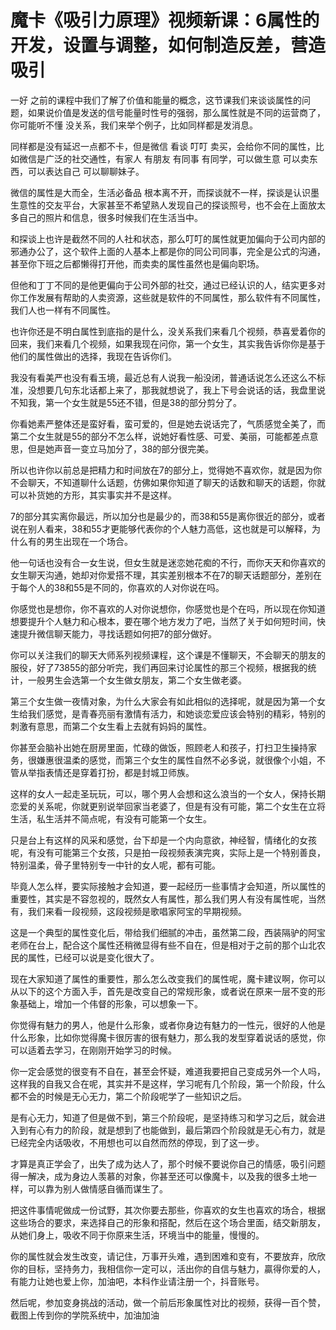 # 魔卡《吸引力原理》视频新课：6属性的开发，设置与调整，如何制造反差，营造吸引

一好 之前的课程中我们了解了价值和能量的概念，这节课我们来谈谈属性的问题，如果说价值是发送的信号能量时性号的强弱，那么属性就是不同的运营商了，你可能听不懂 没关系，我们来举个例子，比如同样都是发消息。

同样都是没有延迟一点都不卡，但是微信 看谈 叮叮 卖买，会给你不同的属性，比如微信是广泛的社交通性，有家人 有朋友 有同事 有同学，可以做生意 可以卖东西，可以表达自己 可以聊聊妹子。

微信的属性是大而全，生活必备品 根本离不开，而探谈就不一样，探谈是认识墨生意性的交友平台，大家甚至不希望熟人发现自己的探谈照号，也不会在上面放太多自己的照片和信息，很多时候我们在生活当中。

和探谈上也许是截然不同的人社和状态，那么叮叮的属性就更加偏向于公司内部的邪通办公了，这个软件上面的人基本上都是你的同公司同事，完全是公式的沟通，甚至你下班之后都懒得打开他，而卖卖的属性虽然也是偏向职场。

但他和丁丁不同的是他更偏向于公司外部的社交，通过已经认识的人，结实更多对你工作发展有帮助的人卖资源，这些就是软件的不同属性，那么软件有不同属性，我们人也一样有不同属性。

也许你还是不明白属性到底指的是什么，没关系我们来看几个视频，恭喜爱着你的回来，我们来看几个视频，如果我现在问你，第一个女生，其实我告诉你你是基于他们的属性做出的选择，我现在告诉你们。

我没有看美严也没有看玉境，最近总有人说我一船没闭，普通话说怎么还这么不标准，没想要几句东北话都上来了，那我就想说了，我上下号会说话的话，我盘里说不知我，第一个女生就是55还不错，但是38的部分剪分了。

你看她素严整体还是蛮好看，蛮可爱的，但是她去说话完了，气质感觉全美了，而第二个女生就是55的部分不怎么样，说她好看性感、可爱、美丽，可能都差点意思，但是她声音一变立马加分了，38的部分很完美。

所以也许你以前总是把精力和时间放在7的部分上，觉得她不喜欢你，就是因为你不会聊天，不知道聊什么话题，仿佛如果你知道了聊天的话数和聊天的话题，你就可以补货她的方形，其实事实并不是这样。

7的部分其实离你最远，所以加分也是最少的，而38和55是离你很近的部分，或者说在别人看来，38和55才更能够代表你的个人魅力高低，这也就是可以解释，为什么有的男生出现在一个场合。

他一句话也没有合一女生说，但女生就是迷恋她花痴的不行，而你天天和你喜欢的女生聊天沟通，她却对你爱搭不理，其实差别根本不在7的聊天话题部分，差别在于每个人的38和55是不同的，你喜欢的人对你说在吗。

你感觉也是想你，你不喜欢的人对你说想你，你感觉也是个在吗，所以现在你知道想要提升个人魅力和心根本，要在哪个地方发力了吧，当然了关于如何短时间，快速提升微信聊天能力，寻找话题如何把7的部分做好。

你可以关注我们的聊天大师系列视频课程，这个课是不懂聊天，不会聊天的朋友的服役，好了73855的部分听完，我们再回来讨论属性的那三个视频，根据我的统计，一般男生会选第一个女生做女朋友，第二个女生做老婆。

第三个女生做一夜情对象，为什么大家会有如此相似的选择呢，就是因为第一个女生给我们感觉，是青春亮丽有激情有活力，和她谈恋爱应该会特别的精彩，特别的刺激有意思，而第二个女生看上去就有妈妈的属性。

你甚至会脑补出她在厨房里面，忙碌的做饭，照顾老人和孩子，打扫卫生操持家务，很嫌惠很温柔的感觉，而第三个女生的属性自然不必多说，就很像个小姐，不管从举指表情还是穿着打扮，都是封城卫师族。

这样的女人一起走圣玩玩，可以，哪个男人会想和这么浪当的一个女人，保持长期恋爱的关系呢，你就更别说举回家当老婆了，但是有没有可能，第二个女生在立将生活，私生活并不简点呢，有没有可能第一个女生。

只是台上有这样的风采和感觉，台下却是一个内向意欲，神经智，情绪化的女孩呢，有没有可能第三个女孩，只是拍一段视频表演完爽，实际上是一个特别善良，特别温柔，骨子里特别专一中针的女人呢，都有可能。

毕竟人怎么样，要实际接触才会知道，要一起经历一些事情才会知道，所以属性的重要性，其实是不容忽视的，既然女人有属性，那么我们男人有没有属性呢，当然有，我们来看一段视频，这段视频是歌唱家阿宝的早期视频。

这是一个典型的属性变化后，带给我们细腻的冲击，虽然第二段，西装隔驴的阿宝老师在台上，配合这个属性还稍微显得有些不自在，但是相对于之前的那个山北农民的属性，已经可以说是变化很大了。

现在大家知道了属性的重要性，那么怎么改变我们的属性呢，魔卡建议啊，你可以从以下的这个方面入手，首先是改变自己的常规形象，或者说在原来一层不变的形象基础上，增加一个伟督的形象，可以想象一下。

你觉得有魅力的男人，他是什么形象，或者你身边有魅力的一性元，很好的人他是什么形象，比如你觉得魔卡很厉害的很有魅力，那么我的发型穿着说话的感觉，你可以适着去学习，在刚刚开始学习的时候。

你一定会感觉的很变有不自在，甚至会怀疑，难道我要把自己变成另外一个人吗，这样我的自我又合在呢，其实并不是这样，学习呢有几个阶段，第一个阶段，什么都不会的时候是无心无力，第二个阶段呢学了一些知识之后。

是有心无力，知道了但是做不到，第三个阶段呢，是坚持练习和学习之后，就会进入到有心有力的阶段，就是想到了也能做到，最后第四个阶段就是无心有力，就是已经完全内话吸收，不用想也可以自然而然的停现，到了这一步。

才算是真正学会了，出失了成为达人了，那个时候不要说你自己的情感，吸引问题得一解决，成为身边人羡慕的对象，你甚至还可以像魔卡，以及我的很多土地一样，可以靠为别人做情感自循而谋生了。

把这件事情呢做成一份试野，其次你要去那些，你喜欢的女生也喜欢的场合，根据这些场合的要求，来选择自己的形象和搭配，然后在这个场合里面，结交新朋友，从她们身上，吸收不同于你原来生活，环境当中的能量，慢慢的。

你的属性就会发生改变，请记住，万事开头难，遇到困难和变有，不要放弃，欣欣你的目标，坚持务力，我相信你一定可以，活出你的自信与魅力，贏得你爱的人，有能力让她也爱上你，加油吧，本科作业请注册一个，抖音账号。

然后呢，参加变身挑战的活动，做一个前后形象属性对比的视频，获得一百个赞，截图上传到你的学院系统中，加油加油